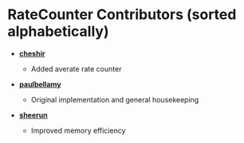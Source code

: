 RateCounter Contributors (sorted alphabetically)
============================================

- **[cheshir](https://github.com/cheshir)**

  - Added averate rate counter

- **[paulbellamy](https://github.com/paulbellamy)**

  -  Original implementation and general housekeeping

- **[sheerun](https://github.com/alexkwolfe)**

  - Improved memory efficiency
